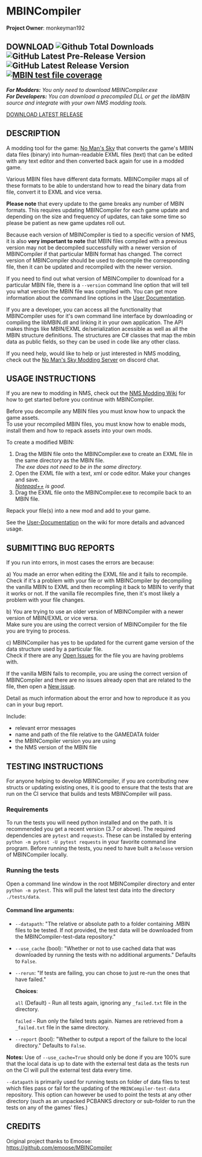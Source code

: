 # MBINCompiler
**Project Owner**: monkeyman192

## DOWNLOAD ![Github Total Downloads](https://img.shields.io/github/downloads-pre/monkeyman192/MBINCompiler/total.svg) ![GitHub Latest Pre-Release Version](https://img.shields.io/github/release/monkeyman192/MBINCompiler/all.svg) ![GitHub Latest Release Version](https://img.shields.io/github/release/monkeyman192/MBINCompiler.svg) [![MBIN test file coverage](https://img.shields.io/badge/dynamic/json?color=blueviolet&label=test%20file%20coverage&query=result&url=https%3A%2F%2Fgithub.com%2Fmonkeyman192%2FMBINCompiler%2Freleases%2Flatest%2Fdownload%2Freport.json)](https://github.com/monkeyman192/MBINCompiler/releases/latest/download/report.json)

_**For Modders:** You only need to download MBINCompiler.exe_  
_**For Developers:** You can download a precompiled DLL or get the libMBIN source and integrate with your own NMS modding tools._

[DOWNLOAD LATEST RELEASE](../../releases)  


## DESCRIPTION
A modding tool for the game: [No Man's Sky](https://www.nomanssky.com/) that converts the game's MBIN data files (binary) into human-readable EXML files (text) that can be edited with any text editor and then converted back again for use in a modded game.

Various MBIN files have different data formats. MBINCompiler maps all of these formats to be able to understand how to read the binary data from file, convert it to EXML and vice versa.

**Please note** that every update to the game breaks any number of MBIN formats. This requires updating MBINCompiler for each game update and depending on the size and frequency of updates, can take some time so please be patient as new game updates roll out.

Because each version of MBINCompiler is tied to a specific version of NMS, it is also **very important to note** that MBIN files
compiled with a previous version may not be decompiled successfully with a newer version of MBINCompiler if that particular MBIN format has changed. The correct version of MBINCompiler should be used to decompile the corresponding file, then it can be updated and recompiled with the newer version.

If you need to find out what version of MBINCompiler to download for a particular MBIN file, there is a `--version` command line option that will tell you what version the MBIN file was compiled with. You can get more information about the command line options in the [User Documentation](https://github.com/monkeyman192/MBINCompiler/wiki/User-Documentation).

If you are a developer, you can access all the functionality that MBINCompiler uses for it's own command line interface by downloading or compiling the libMBIN.dll and linking it in your own application. The API makes things like MBIN/EXML de/serialization acessible as well as all the MBIN structure definitions. The structures are C# classes that map the mbin data as public fields, so they can be used in code like any other class.

If you need help, would like to help or just interested in NMS modding, check out the [No Man's Sky Modding Server](https://discordapp.com/invite/3Ytkxss) on discord chat.


## USAGE INSTRUCTIONS

If you are new to modding in NMS, check out the [NMS Modding Wiki](https://nmsmodding.wikia.com/wiki/No_Man%27s_Sky_Modding_Wiki) for how to get started before you continue with MBINCompiler.  

Before you decompile any MBIN files you must know how to unpack the game assets.  
To use your recompiled MBIN files, you must know how to enable mods, install them and how to repack assets into your own mods.

To create a modified MBIN:  
1) Drag the MBIN file onto the MBINCompiler.exe to create an EXML file in the same directory as the MBIN file.  
_The exe does not need to be in the same directory._
2) Open the EXML file with a text, xml or code editor. Make your changes and save.  
_[Notepad++](https://notepad-plus-plus.org/) is good._
3) Drag the EXML file onto the MBINCompiler.exe to recompile back to an MBIN file.

Repack your file(s) into a new mod and add to your game.

See the [User-Documentation](../../wiki/User-Documentation) on the wiki for more details and advanced usage.

## SUBMITTING BUG REPORTS

If you run into errors, in most cases the errors are because:

a) You made an error when editing the EXML file and it fails to recompile.
Check if it's a problem with your file or with MBINCompiler by decompiling the vanilla MBIN to EXML and then recompling it back to MBIN to verify that it works or not. If the vanilla file recompiles fine, then it's most likely a problem with your file changes.

b) You are trying to use an older version of MBINCompiler with a newer version of MBIN/EXML or vice versa.  
Make sure you are using the correct version of MBINCompiler for the file you are trying to process.

c) MBINCompiler has yes to be updated for the current game version of the data structure used by a particular file.  
Check if there are any [Open Issues](../../issues) for the file you are having problems with.

If the vanilla MBIN fails to recompile, you are using the correct version of MBINCompiler and there are no issues already open that are related to the file, then open a [New issue](../../issues/new).

Detail as much information about the error and how to reproduce it as you can in your bug report.

Include:
- relevant error messages
- name and path of the file relative to the GAMEDATA folder
- the MBINCompiler version you are using
- the NMS version of the MBIN file

## TESTING INSTRUCTIONS

For anyone helping to develop MBINCompiler, if you are contributing new structs or updating existing ones, it is good to ensure that the tests that are run on the CI service that builds and tests MBINCompiler will pass.

### Requirements

To run the tests you will need python installed and on the path. It is recommended you get a recent version (3.7 or above).
The required dependencies are `pytest` and `requests`. These can be installed by entering `python -m pytest -U pytest requests` in your favorite command line program.
Before running the tests, you need to have built a `Release` version of MBINCompiler locally.

### Running the tests

Open a command line window in the root MBINCompiler directory and enter `python -m pytest`.
This will pull the latest test data into the directory `./tests/data`.

#### Command line arguments:

- `--datapath`: "The relative or absolute path to a folder containing .MBIN files to be tested. If not provided, the test data will be downloaded from the MBINCompiler-test-data repository."
- `--use_cache` (bool): "Whether or not to use cached data that was downloaded by running the tests with no additional arguments."
  Defaults to `False`.
- `--rerun`: "If tests are failing, you can chose to just re-run the ones that have failed."

  **Choices**:

    `all` (Default) - Run all tests again, ignoring any `_failed.txt` file in the directory.

    `failed` - Run only the failed tests again. Names are retrieved from a `_failed.txt` file in the same directory.

- `--report` (bool): "Whether to output a report of the failure to the local directory."
  Defaults to `False`.

**Notes:**
Use of `--use_cache=True` should only be done if you are 100% sure that the local data is up to date with the external test data as the tests run on the CI will pull the external test data every time.

`--datapath` is primarily used for running tests on folder of data files to test which files pass or fail for the updating of the `MBINCompiler-test-data` repository. This option can however be used to point the tests at any other directory (such as an unpacked PCBANKS directory or sub-folder to run the tests on any of the games' files.)

## CREDITS
Original project thanks to Emoose: https://github.com/emoose/MBINCompiler
